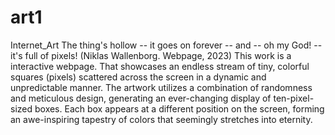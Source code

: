 # art1
Internet_Art
The thing's hollow -- it goes on forever -- and -- oh my God! -- it's full of pixels!
(Niklas Wallenborg. Webpage, 2023)
This work is a interactive webpage. That showcases an endless stream of tiny, colorful squares (pixels) 
scattered across the screen in a dynamic and unpredictable manner. The artwork utilizes a combination of randomness and meticulous design, 
generating an ever-changing display of ten-pixel-sized boxes. Each box appears at a different position on the screen, 
forming an awe-inspiring tapestry of colors that seemingly stretches into eternity.
